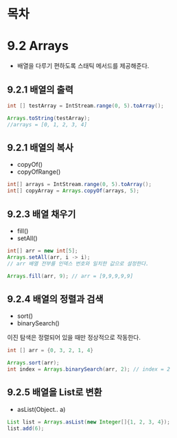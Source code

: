 # 목차

# 9.2 Arrays

- 배열을 다루기 편하도록 스태틱 메서드를 제공해준다.

## 9.2.1 배열의 출력

```java
int [] testArray = IntStream.range(0, 5).toArray();

Arrays.toString(testArray);
//arrays = [0, 1, 2, 3, 4]
```

## 9.2.1 배열의 복사

- copyOf()
- copyOfRange()

```java
int[] arrays = IntStream.range(0, 5).toArray();
int[] copyArray = Arrays.copyOf(arrays, 5);
```

## 9.2.3 배열 채우기

- fill()
- setAll()

```java
int[] arr = new int[5];
Arrays.setAll(arr, i -> i);
// arr 배열 전부를 인덱스 번호와 일치한 값으로 설정한다.
```

```java
Arrays.fill(arr, 9); // arr = [9,9,9,9,9]
```

## 9.2.4 배열의 정렬과 검색

- sort()
- binarySearch()

이진 탐색은 정렬되어 있을 때만 정상적으로 작동한다.

```java
int [] arr = {0, 3, 2, 1, 4}

Arrays.sort(arr);
int index = Arrays.binarySearch(arr, 2); // index = 2
```

## 9.2.5 배열을 List로 변환

- asList(Object.. a)

```java
List list = Arrays.asList(new Integer[]{1, 2, 3, 4});
list.add(6);
```